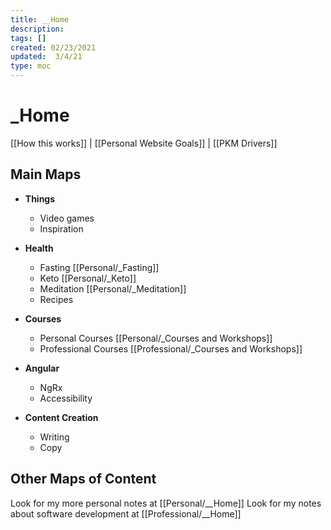 ```yaml
--- 
title: __Home
description:   
tags: []  
created: 02/23/2021  
updated:  3/4/21
type: moc
---
```


# _Home

[[How this works]] | [[Personal Website Goals]] | [[PKM Drivers]]

## Main Maps

- **Things**
	- Video games
	- Inspiration

- **Health**
	- Fasting [[Personal/_Fasting]]
	- Keto [[Personal/_Keto]]
	- Meditation [[Personal/_Meditation]]
	- Recipes

- **Courses**
	- Personal Courses [[Personal/_Courses and Workshops]]
	- Professional Courses [[Professional/_Courses and Workshops]]

- **Angular**
	- NgRx
	- Accessibility

-  **Content Creation**
	- Writing
	- Copy
	


## Other Maps of Content
Look for my more personal notes at [[Personal/__Home]]
Look for my notes about software development at [[Professional/__Home]]
